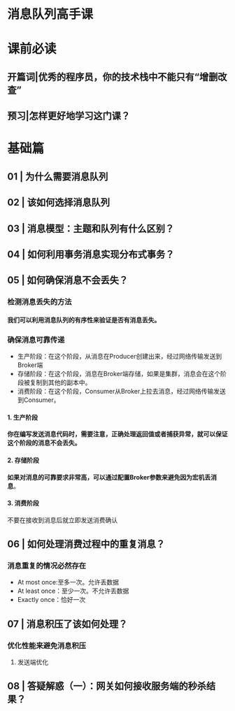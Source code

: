 # 消息队列高手课 #

# 课前必读 #

## 开篇词|优秀的程序员，你的技术栈中不能只有“增删改查” ##

## 预习|怎样更好地学习这门课？ ##

# 基础篇 #

## 01 | 为什么需要消息队列 ##

## 02 | 该如何选择消息队列 ##

## 03 | 消息模型：主题和队列有什么区别？ ##

## 04 | 如何利用事务消息实现分布式事务？ ##

## 05 | 如何确保消息不会丢失？ ##

### 检测消息丢失的方法 ###

#### 我们可以利用消息队列的有序性来验证是否有消息丢失。 ####

### 确保消息可靠传递 ###

* 生产阶段：在这个阶段，从消息在Producer创建出来，经过网络传输发送到Broker端
* 存储阶段：在这个阶段，消息在Broker端存储，如果是集群，消息会在这个阶段被复制到其他的副本中。
* 消费阶段：在这个阶段，Consumer从Broker上拉去消息，经过网络传输发送到Consumer。

#### 1. 生产阶段 ####

**你在编写发送消息代码时，需要注意，正确处理返回值或者捕获异常，就可以保证这个阶段的消息不会丢失。**

#### 2. 存储阶段 ####

**如果对消息的可靠要求非常高，可以通过配置Broker参数来避免因为宏机丢消息**。

#### 3. 消费阶段 ####

不要在接收到消息后就立即发送消费确认

## 06 | 如何处理消费过程中的重复消息？ ##

### 消息重复的情况必然存在 ###

* At most once:至多一次。允许丢数据
* At least once：至少一次。不允许丢数据
* Exactly once：恰好一次

## 07 | 消息积压了该如何处理？ ##

### 优化性能来避免消息积压 ###

1. 发送端优化

## 08 | 答疑解惑（一）：网关如何接收服务端的秒杀结果？ ##